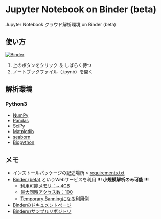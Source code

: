 # Jupyter Notebook on Binder (beta)

Jupyter Notebook クラウド解析環境 on Binder (beta)

## 使い方
[![Binder](https://mybinder.org/badge.svg)](https://mybinder.org/v2/gh/CropEvol/remote_py3/master)
1. 上のボタンをクリック ＆ しばらく待つ　
2. ノートブックファイル（.ipynb）を開く

## 解析環境  
### Python3
- [NumPy](http://www.numpy.org/)
- [Pandas](https://pandas.pydata.org/)
- [SciPy](https://www.scipy.org/)
- [Matplotlib](https://matplotlib.org/)
- [seaborn](https://seaborn.pydata.org/)
- [Biopython](biopython.org/)


## メモ
- インストールパッケージの記述場所 > [requirements.txt](./requirements.txt)
- [Binder (beta)](https://mybinder.org/) というWebサービスを利用  __!!! 小規模解析のみ可能 !!!__
    - [利用可能メモリ：~ 4GB](http://mybinder.readthedocs.io/en/latest/faq.html#how-much-memory-am-i-given-when-using-binder)
    - [最大同時アクセス数：100](http://mybinder.readthedocs.io/en/latest/user-guidelines.html#maximum-concurrent-users-for-a-repository)
    - [Temporary Banningになる利用例](http://mybinder.readthedocs.io/en/latest/user-guidelines.html#maximum-concurrent-users-for-a-repository)
- [Binderのドキュメントページ](http://mybinder.readthedocs.io/en/latest/index.html#)
- [Binderのサンプルリポジトリ](http://mybinder.readthedocs.io/en/latest/sample_repos.html)
